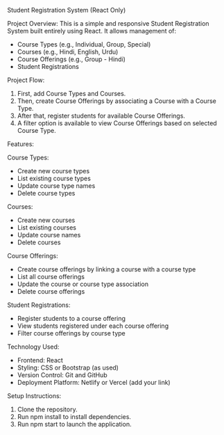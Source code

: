 Student Registration System (React Only)

Project Overview:
This is a simple and responsive Student Registration System built entirely using React. It allows management of:
- Course Types (e.g., Individual, Group, Special)
- Courses (e.g., Hindi, English, Urdu)
- Course Offerings (e.g., Group - Hindi)
- Student Registrations

Project Flow:
1. First, add Course Types and Courses.
2. Then, create Course Offerings by associating a Course with a Course Type.
3. After that, register students for available Course Offerings.
4. A filter option is available to view Course Offerings based on selected Course Type.

Features:

Course Types:
- Create new course types
- List existing course types
- Update course type names
- Delete course types

Courses:
- Create new courses
- List existing courses
- Update course names
- Delete courses

Course Offerings:
- Create course offerings by linking a course with a course type
- List all course offerings
- Update the course or course type association
- Delete course offerings

Student Registrations:
- Register students to a course offering
- View students registered under each course offering
- Filter course offerings by course type

Technology Used:
- Frontend: React
- Styling: CSS or Bootstrap (as used)
- Version Control: Git and GitHub
- Deployment Platform: Netlify or Vercel (add your link)

Setup Instructions:
1. Clone the repository.
2. Run npm install to install dependencies.
3. Run npm start to launch the application.
